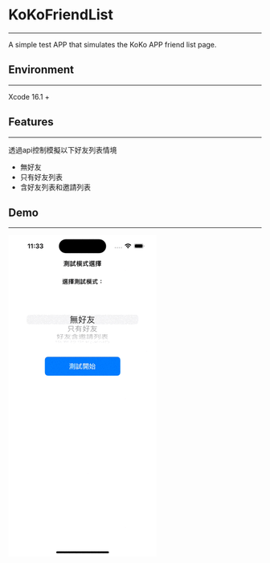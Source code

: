 # KoKoFriendList
---
A simple test APP that simulates the KoKo APP friend list page.

## Environment
---
Xcode 16.1 +

## Features 
---
透過api控制模擬以下好友列表情境
- 無好友
- 只有好友列表
- 含好友列表和邀請列表

## Demo
---
<img src="https://github.com/KaungLong/KoKoFriendList/blob/main/Simulator%20Screen%20Recording%20-%20iPhone%2016%20-%202024-12-20%20at%2011.34.36.gif">
